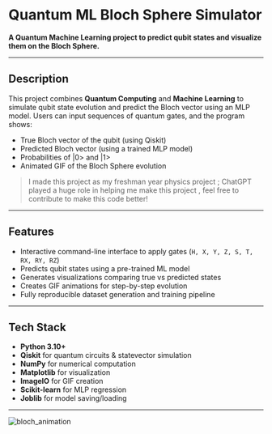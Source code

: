 # Quantum ML Bloch Sphere Simulator


**A Quantum Machine Learning project to predict qubit states and visualize them on the Bloch Sphere.**

---

## Description
This project combines **Quantum Computing** and **Machine Learning** to simulate qubit state evolution and predict the Bloch vector using an MLP model. Users can input sequences of quantum gates, and the program shows:

- True Bloch vector of the qubit (using Qiskit)
- Predicted Bloch vector (using a trained MLP model)
- Probabilities of |0> and |1>
- Animated GIF of the Bloch Sphere evolution

>I made this project as my freshman year physics project ; ChatGPT played a huge role in helping me make this project , feel free to contribute to make this code better!
---

## Features
- Interactive command-line interface to apply gates (`H, X, Y, Z, S, T, RX, RY, RZ`)
- Predicts qubit states using a pre-trained ML model
- Generates visualizations comparing true vs predicted states
- Creates GIF animations for step-by-step evolution
- Fully reproducible dataset generation and training pipeline

---

## Tech Stack
- **Python 3.10+**
- **Qiskit** for quantum circuits & statevector simulation
- **NumPy** for numerical computation
- **Matplotlib** for visualization
- **ImageIO** for GIF creation
- **Scikit-learn** for MLP regression
- **Joblib** for model saving/loading

---
![bloch_animation](https://github.com/user-attachments/assets/1543ed95-b990-4a90-97ee-37c59e70ac3b)
